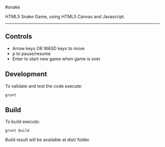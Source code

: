 #snake

HTML5 Snake Game, using HTML5 Canvas and Javascript.

---------------------------------------
Controls
-------------
- Arrow keys OR WASD keys to move
- p to pause/resume
- Enter to start new game when game is over


Development
-------------
To validate and test the code execute:

```shell
grunt
```

Build
-------------
To build execute:

```shell
grunt build
```
Build result will be available at dist/ folder.